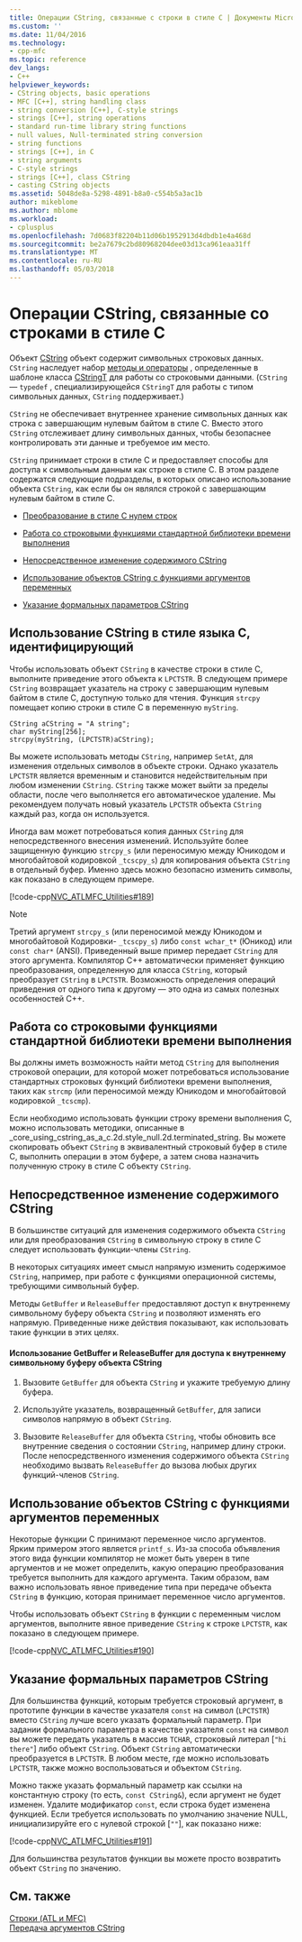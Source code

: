 ```yaml
---
title: Операции CString, связанные с строки в стиле C | Документы Microsoft
ms.custom: ''
ms.date: 11/04/2016
ms.technology:
- cpp-mfc
ms.topic: reference
dev_langs:
- C++
helpviewer_keywords:
- CString objects, basic operations
- MFC [C++], string handling class
- string conversion [C++], C-style strings
- strings [C++], string operations
- standard run-time library string functions
- null values, Null-terminated string conversion
- string functions
- strings [C++], in C
- string arguments
- C-style strings
- strings [C++], class CString
- casting CString objects
ms.assetid: 5048de8a-5298-4891-b8a0-c554b5a3ac1b
author: mikeblome
ms.author: mblome
ms.workload:
- cplusplus
ms.openlocfilehash: 7d0683f82204b11d06b1952913d4dbdb1e4a468d
ms.sourcegitcommit: be2a7679c2bd80968204dee03d13ca961eaa31ff
ms.translationtype: MT
ms.contentlocale: ru-RU
ms.lasthandoff: 05/03/2018
---
```

# <a name="cstring-operations-relating-to-c-style-strings"></a>Операции CString, связанные со строками в стиле C
Объект [CString](../atl-mfc-shared/using-cstring.md) объект содержит символьных строковых данных. `CString` наследует набор [методы и операторы](../atl-mfc-shared/reference/cstringt-class.md) , определенные в шаблоне класса [CStringT](../atl-mfc-shared/reference/cstringt-class.md) для работы со строковыми данными. (`CString` — `typedef` , специализирующейся `CStringT` для работы с типом символьных данных, `CString` поддерживает.)  
  
 `CString` не обеспечивает внутреннее хранение символьных данных как строка с завершающим нулевым байтом в стиле C. Вместо этого `CString` отслеживает длину символьных данных, чтобы безопаснее контролировать эти данные и требуемое им место.  
  
 `CString` принимает строки в стиле C и предоставляет способы для доступа к символьным данным как строке в стиле C. В этом разделе содержатся следующие подразделы, в которых описано использование объекта `CString`, как если бы он являлся строкой с завершающим нулевым байтом в стиле C.  
  
- [Преобразование в стиле C нулем строк](#_core_using_cstring_as_a_c.2d.style_null.2d.terminated_string)  
  
- [Работа со строковыми функциями стандартной библиотеки времени выполнения](#_core_working_with_standard_run.2d.time_library_string_functions)  
  
- [Непосредственное изменение содержимого CString](#_core_modifying_cstring_contents_directly)  
  
- [Использование объектов CString с функциями аргументов переменных](#_core_using_cstring_objects_with_variable_argument_functions)  
  
- [Указание формальных параметров CString](#_core_specifying_cstring_formal_parameters)  
  
##  <a name="_core_using_cstring_as_a_c.2d.style_null.2d.terminated_string"></a> Использование CString в стиле языка C, идентифицирующий  
 Чтобы использовать объект `CString` в качестве строки в стиле C, выполните приведение этого объекта к `LPCTSTR`. В следующем примере `CString` возвращает указатель на строку с завершающим нулевым байтом в стиле C, доступную только для чтения. Функция `strcpy` помещает копию строки в стиле C в переменную `myString`.  
  
```  
CString aCString = "A string";  
char myString[256];  
strcpy(myString, (LPCTSTR)aCString);
```  
  
 Вы можете использовать методы `CString`, например `SetAt`, для изменения отдельных символов в объекте строки. Однако указатель `LPCTSTR` является временным и становится недействительным при любом изменении `CString`. `CString` также может выйти за пределы области, после чего выполняется его автоматическое удаление. Мы рекомендуем получать новый указатель `LPCTSTR` объекта `CString` каждый раз, когда он используется.  
  
 Иногда вам может потребоваться копия данных `CString` для непосредственного внесения изменений. Используйте более защищенную функцию `strcpy_s` (или переносимую между Юникодом и многобайтовой кодировкой `_tcscpy_s`) для копирования объекта `CString` в отдельный буфер. Именно здесь можно безопасно изменить символы, как показано в следующем примере.  
  
 [!code-cpp[NVC_ATLMFC_Utilities#189](../atl-mfc-shared/codesnippet/cpp/cstring-operations-relating-to-c-style-strings_1.cpp)]  
  
> [!NOTE]
>  Третий аргумент `strcpy_s` (или переносимой между Юникодом и многобайтовой Кодировки- `_tcscpy_s`) либо `const wchar_t*` (Юникод) или `const char*` (ANSI). Приведенный выше пример передает `CString` для этого аргумента. Компилятор C++ автоматически применяет функцию преобразования, определенную для класса `CString`, который преобразует `CString` в `LPCTSTR`. Возможность определения операций приведения от одного типа к другому — это одна из самых полезных особенностей C++.  
  
##  <a name="_core_working_with_standard_run.2d.time_library_string_functions"></a> Работа со строковыми функциями стандартной библиотеки времени выполнения  
 Вы должны иметь возможность найти метод `CString` для выполнения строковой операции, для которой может потребоваться использование стандартных строковых функций библиотеки времени выполнения, таких как `strcmp` (или переносимой между Юникодом и многобайтовой кодировкой `_tcscmp`).  
  
 Если необходимо использовать функции строку времени выполнения C, можно использовать методики, описанные в _core_using_cstring_as_a_c.2d.style_null.2d.terminated_string. Вы можете скопировать объект `CString` в эквивалентный строковый буфер в стиле C, выполнить операции в этом буфере, а затем снова назначить полученную строку в стиле C объекту `CString`.  
  
##  <a name="_core_modifying_cstring_contents_directly"></a> Непосредственное изменение содержимого CString  
 В большинстве ситуаций для изменения содержимого объекта `CString` или для преобразования `CString` в символьную строку в стиле C следует использовать функции-члены `CString`.  
  
 В некоторых ситуациях имеет смысл напрямую изменить содержимое `CString`, например, при работе с функциями операционной системы, требующими символьный буфер.  
  
 Методы `GetBuffer` и `ReleaseBuffer` предоставляют доступ к внутреннему символьному буферу объекта `CString` и позволяют изменять его напрямую. Приведенные ниже действия показывают, как использовать такие функции в этих целях.  
  
#### <a name="to-use-getbuffer-and-releasebuffer-to-access-the-internal-character-buffer-of-a-cstring-object"></a>Использование GetBuffer и ReleaseBuffer для доступа к внутреннему символьному буферу объекта CString  
  
1.  Вызовите `GetBuffer` для объекта `CString` и укажите требуемую длину буфера.  
  
2.  Используйте указатель, возвращенный `GetBuffer`, для записи символов напрямую в объект `CString`.  
  
3.  Вызовите `ReleaseBuffer` для объекта `CString`, чтобы обновить все внутренние сведения о состоянии `CString`, например длину строки. После непосредственного изменения содержимого объекта `CString` необходимо вызвать `ReleaseBuffer` до вызова любых других функций-членов `CString`.  
  
##  <a name="_core_using_cstring_objects_with_variable_argument_functions"></a> Использование объектов CString с функциями аргументов переменных  
 Некоторые функции C принимают переменное число аргументов. Ярким примером этого является `printf_s`. Из-за способа объявления этого вида функции компилятор не может быть уверен в типе аргументов и не может определить, какую операцию преобразования требуется выполнить для каждого аргумента. Таким образом, вам важно использовать явное приведение типа при передаче объекта `CString` в функцию, которая принимает переменное число аргументов.  
  
 Чтобы использовать объект `CString` в функции с переменным числом аргументов, выполните явное приведение `CString` к строке `LPCTSTR`, как показано в следующем примере.  
  
 [!code-cpp[NVC_ATLMFC_Utilities#190](../atl-mfc-shared/codesnippet/cpp/cstring-operations-relating-to-c-style-strings_2.cpp)]  
  
##  <a name="_core_specifying_cstring_formal_parameters"></a> Указание формальных параметров CString  
 Для большинства функций, которым требуется строковый аргумент, в прототипе функции в качестве указателя `const` на символ (`LPCTSTR`) вместо `CString` лучше всего указать формальный параметр. При задании формального параметра в качестве указателя `const` на символ вы можете передать указатель в массив `TCHAR`, строковый литерал [`"hi there"`] либо объект `CString`. Объект `CString` автоматически преобразуется в `LPCTSTR`. В любом месте, где можно использовать `LPCTSTR`, также можно воспользоваться и объектом `CString`.  
  
 Можно также указать формальный параметр как ссылки на константную строку (то есть, `const CString&`), если аргумент не будет изменен. Удалите модификатор `const`, если строка будет изменена функцией. Если требуется использовать по умолчанию значение NULL, инициализируйте его с нулевой строкой [`""`], как показано ниже:  
  
 [!code-cpp[NVC_ATLMFC_Utilities#191](../atl-mfc-shared/codesnippet/cpp/cstring-operations-relating-to-c-style-strings_3.cpp)]  
  
 Для большинства результатов функции вы можете просто возвратить объект `CString` по значению.  
  
## <a name="see-also"></a>См. также  
 [Строки (ATL и MFC)](../atl-mfc-shared/strings-atl-mfc.md)   
 [Передача аргументов CString](../atl-mfc-shared/cstring-argument-passing.md)

